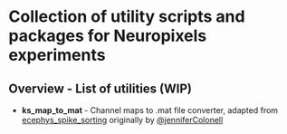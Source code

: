 # Collection of utility scripts and packages for Neuropixels experiments

## Overview - List of utilities (WIP)
- **ks_map_to_mat** - Channel maps to .mat file converter, adapted from [ecephys_spike_sorting](https://github.com/AllenInstitute/ecephys_spike_sorting) originally by [@jenniferColonell](https://github.com/jenniferColonell)
